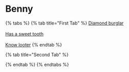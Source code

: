 # Benny

{% tabs %}
{% tab title="First Tab" %}
[Diamond burglar](https://armless-detective-wiki.gitbook.io/wiki/clues/hallowen-clues-2025/diamond-buglar)\
\
[Has a sweet tooth](https://armless-detective-wiki.gitbook.io/wiki/clues/hallowen-clues-2025/has-a-sweet-tooth)\
\
[Know looter](https://armless-detective-wiki.gitbook.io/wiki/clues/hallowen-clues-2025/know-looter)
{% endtab %}

{% tab title="Second Tab" %}

{% endtab %}
{% endtabs %}
